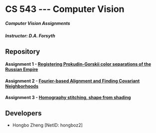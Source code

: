 # CS 543 --- Computer Vision
##### Computer Vision Assignments
##### Instructor: D.A. Forsyth

## Repository
#### Assignment 1 - [Registering Prokudin-Gorskii color separations of the Russian Empire](https://gitlab.engr.illinois.edu/hongboz2/computer_vision/-/tree/main/assignment_1)

#### Assignment 2 - [Fourier-based Alignment and Finding Covariant Neighborhoods](https://gitlab.engr.illinois.edu/hongboz2/computer_vision/-/tree/main/assignment_2)

#### Assignment 3 - [Homography stitching, shape from shading](https://gitlab.engr.illinois.edu/hongboz2/computer_vision/-/tree/main/assignment_3)

## Developers
* Hongbo Zheng [NetID: hongboz2]